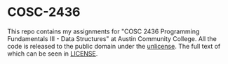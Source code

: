 COSC-2436
=========

This repo contains my assignments for "COSC 2436 Programming Fundamentals III -
Data Structures" at Austin Community College. All the code is released to the
public domain under the [unlicense][1]. The full text of which can be seen in
[LICENSE][2].

[1]: http://unlicense.org
[2]: https://github.com/rocketeerbkw/COSC-2436/blob/master/LICENSE
